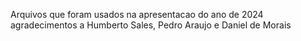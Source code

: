 Arquivos que foram usados na apresentacao do ano de 2024
agradecimentos a Humberto Sales, Pedro Araujo e Daniel de Morais
